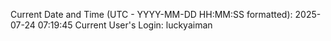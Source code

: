 Current Date and Time (UTC - YYYY-MM-DD HH:MM:SS formatted): 2025-07-24 07:19:45
Current User's Login: luckyaiman
